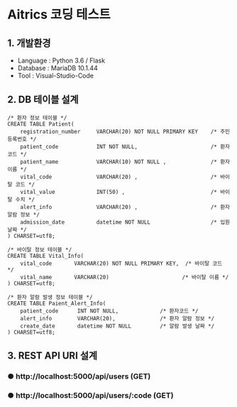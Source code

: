 # Aitrics 코딩 테스트

## 1. 개발환경
- Language : Python 3.6 / Flask
- Database : MariaDB 10.1.44
- Tool : Visual-Studio-Code

## 2. DB 테이블 설계
```
/* 환자 정보 테이블 */
CREATE TABLE Patient(
    registration_number     VARCHAR(20) NOT NULL PRIMARY KEY    /* 주민등록번호 */
    patient_code            INT NOT NULL,                       /* 환자코드 */
    patient_name            VARCHAR(10) NOT NULL ,              /* 환자이름 */
    vital_code              VARCHAR(20) ,                       /* 바이탈 코드 */
    vital_value             INT(50) ,                           /* 바이탈 수치 */
    alert_info              VARCHAR(20) ,                       /* 환자 알람 정보 */
    admission_date          datetime NOT NULL                   /* 입원 날짜 */    
) CHARSET=utf8;

```

```
/* 바이탈 정보 테이블 */
CREATE TABLE Vital_Info(    
    vital_code       VARCHAR(20) NOT NULL PRIMARY KEY,  /* 바이탈 코드 */
    vital_name       VARCHAR(20)                       /* 바이탈 이름 */
) CHARSET=utf8;
```

```
/* 환자 알람 발생 정보 테이블 */
CREATE TABLE Paient_Alert_Info(
    patient_code      INT NOT NULL,             /* 환자코드 */
    alert_info        VARCHAR(20),              /* 환자 알람 정보 */
    create_date       datetime NOT NULL         /* 알람 발생 날짜 */    
) CHARSET=utf8;

```

## 3. REST API URI 설계
### ● http://localhost:5000/api/users  		 (GET)
### ● http://localhost:5000/api/users/:code  (GET)
